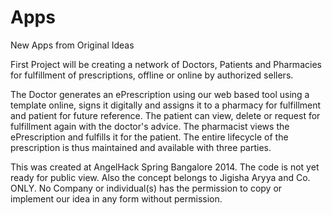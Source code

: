 Apps
====

New Apps from Original Ideas

First Project will be creating a network of Doctors, Patients and Pharmacies for fulfillment of prescriptions, offline or online by authorized sellers.

The Doctor generates an ePrescription using our web based tool using a template online, signs it digitally and assigns it to a  pharmacy for fulfillment and patient for future reference.
The patient can view, delete or request for fulfillment again with the doctor's advice.
The pharmacist views the ePrescription and fulfills it for the patient.
The entire lifecycle of the prescription is thus maintained and available with three parties.

This was created at AngelHack Spring Bangalore 2014. The code is not yet ready for public view. Also the concept belongs to Jigisha Aryya and Co. ONLY. No Company or individual(s) has the permission to copy or implement our idea in any form without permission.
